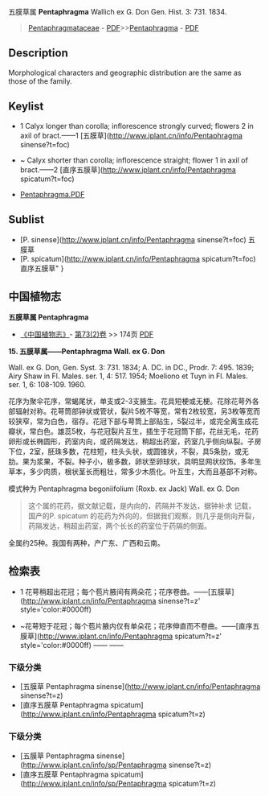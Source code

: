 五膜草属 **Pentaphragma** Wallich ex G. Don Gen. Hist. 3: 731. 1834.

> [Pentaphragmataceae](http://www.iplant.cn/info/Pentaphragmataceae?t=foc) - [PDF](http://www.iplant.cn/foc/pdf/Pentaphragmataceae.pdf)>>[Pentaphragma](http://www.iplant.cn/info/Pentaphragma?t=foc) - [PDF](http://www.iplant.cn/foc/pdf/Pentaphragma.pdf)

## Description

Morphological characters and geographic distribution are the same as those of the family.


## Keylist

* 1 Calyx longer than corolla; inflorescence strongly curved; flowers 2 in axil of bract.——1  [五膜草](http://www.iplant.cn/info/Pentaphragma sinense?t=foc)
* ~ Calyx shorter than corolla; inflorescence straight; flower 1 in axil of bract.——2  [直序五膜草](http://www.iplant.cn/info/Pentaphragma spicatum?t=foc)


* [Pentaphragma.PDF](http://www.iplant.cn/foc/pdf/Pentaphragma.pdf)

## Sublist

* [P.  sinense](http://www.iplant.cn/info/Pentaphragma sinense?t=foc)
 五膜草
* [P.  spicatum](http://www.iplant.cn/info/Pentaphragma spicatum?t=foc) 直序五膜草"
}
## 中国植物志



**五膜草属 Pentaphragma**

* [《中国植物志》](http://www.iplant.cn/frps)- [第73(2)卷](http://www.iplant.cn/frps/vol/73(2)) >> 174页 [PDF](http://www.iplant.cn/frps/pdf/73(2)/174y.pdf)


**15. 五膜草属——Pentaphragma Wall. ex G. Don**

Wall. ex G. Don, Gen. Syst. 3: 731. 1834; A. DC. in DC., Prodr. 7: 495. 1839; Airy Shaw in Fl. Males. ser. 1, 4: 517. 1954; Moeliono et Tuyn in Fl. Males. ser. 1, 6: 108-109. 1960.

花序为聚伞花序，常蝎尾状，单支或2-3支腋生。花具短梗或无梗。花除花萼外各部辐射对称。花萼筒部钟状或管状，裂片5枚不等宽，常有2枚较宽，另3枚等宽而较狭窄，常为白色，宿存。花冠下部与萼筒上部贴生，5裂过半，或完全离生成花瓣状，常白色。雄蕊5枚，与花冠裂片互生，插生于花冠筒下部，花丝无毛，花药卵形或长椭圆形，药室内向，或药隔发达，稍超出药室，药室几乎侧向纵裂。子房下位，2室，胚珠多数，花柱短，柱头头状，或圆锥状，不裂，具5条肋，或无肋。果为浆果，不裂。种子小，极多数，卵状至卵球状，具明显网状纹饰。多年生草本，多少肉质，根状茎长而粗壮，常多少木质化。叶互生，大而且基部不对称。

模式种为 Pentaphragma begoniifolium (Roxb. ex Jack) Wall. ex G. Don

> 这个属的花药，据文献记载，是内向的，药隔并不发达，据钟补求 记载，国产的P. spicatum 的花药为外向的，但据我们观察，则几乎是侧向开裂，药隔发达，稍超出药室，两个长长的药室位于药隔的侧面。

全属约25种。我国有两种，产广东、广西和云南。

## 检索表
* 1 花萼稍超出花冠；每个苞片腋间有两朵花；花序卷曲。——[五膜草](http://www.iplant.cn/info/Pentaphragma sinense?t=z'  style='color:#0000ff)

* ~花萼短于花冠；每个苞片腋内仅有单朵花；花序伸直而不卷曲。——[直序五膜草](http://www.iplant.cn/info/Pentaphragma spicatum?t=z'  style='color:#0000ff)</td></tr><tr><td>&nbsp;——&nbsp;——&nbsp;</td></tr>
### 下级分类
* [五膜草  Pentaphragma sinense](http://www.iplant.cn/info/Pentaphragma sinense?t=z)
* [直序五膜草  Pentaphragma spicatum](http://www.iplant.cn/info/Pentaphragma spicatum?t=z)

### 下级分类
* [五膜草  Pentaphragma sinense](http://www.iplant.cn/info/sp/Pentaphragma sinense?t=z)
* [直序五膜草  Pentaphragma spicatum](http://www.iplant.cn/info/sp/Pentaphragma spicatum?t=z)

